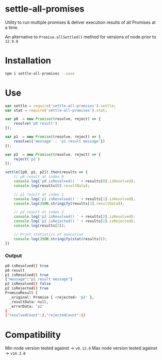 # settle-all-promises
Utility to run multiple promises &amp; deliver execution results of all Promises at a time.

An alternative to `Promise.allSettled()` method for versions of node prior to `12.9.0`

# Installation

```sh
npm i settle-all-promises --save
```

# Use

```javascript
var settle = require('settle-all-promises').settle;
var stat = require('settle-all-promises').stat;

var p0  = new Promise((resolve, reject) => {
    resolve('p0 result')
});

var p1  = new Promise((resolve, reject) => {
    resolve({'message' : 'p1 result message'})
});

var p2  = new Promise((resolve, reject) => {
    reject('p2')
});

settle([p0, p1, p2]).then(results => {
    // p0 result at index 0
    console.log('p0 isResolved() ' + results[0].isResolved);
    console.log(results[0].resultData);

    // p1 result at index 1
    console.log('p1 isResolved() ' + results[1].isResolved);
    console.log(JSON.stringify(results[1].resultData));

    // p2 result at index 2
    console.log('p2 isResolved() ' + results[2].isResolved);
    console.log('p2 isRejected() ' + results[2].isRejected);
    console.log(results[2]);

    // Print statistics of execution
    console.log(JSON.stringify(stat(results)));
})
```

### Output

```sh
p0 isResolved() true
p0 result
p1 isResolved() true
{"message":"p1 result message"}
p2 isResolved() false
p2 isRejected() true
PromiseResult {
  _original: Promise { <rejected> 'p2' },
  _resultData: null,
  _errorData: 'p2'
}
{"resolvedCount":2,"rejectedCount":1}
```

# Compatibility
Min node version tested against -> `v0.12.0`
Max node version tested against -> `v14.3.0` 